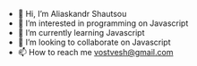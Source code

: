 - 👋 Hi, I’m Aliaskandr Shautsou
- 👀 I’m interested in programming on Javascript
- 🌱 I’m currently learning Javascript
- 💞️ I’m looking to collaborate on Javascript
- 📫 How to reach me vostvesh@gmail.com

<!---
vostvesh/vostvesh is a ✨ special ✨ repository because its `README.md` (this file) appears on your GitHub profile.
You can click the Preview link to take a look at your changes.
--->
